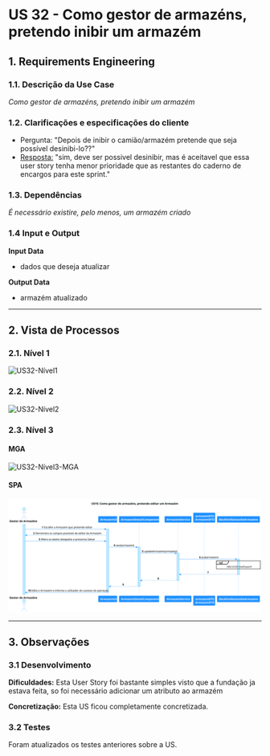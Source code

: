 # US 32 - Como gestor de armazéns, pretendo inibir um armazém

## **1. Requirements Engineering**

### **1.1. Descrição da Use Case**

*Como gestor de armazéns, pretendo inibir um armazém*

### **1.2. Clarificações e especificações do cliente**

* Pergunta: "Depois de inibir o camião/armazém pretende que seja possível desinibi-lo??"
* [Resposta:](https://moodle.isep.ipp.pt/mod/forum/discuss.php?d=20021#p25421) "sim, deve ser possivel desinibir, mas é aceitavel que essa user story tenha menor prioridade que as restantes do caderno de encargos para este sprint."


### **1.3. Dependências**

*É necessário existire, pelo menos, um armazém criado*

### **1.4 Input e Output**

**Input Data**

* dados que deseja atualizar

**Output Data**

* armazém atualizado

---

## **2. Vista de Processos**

### **2.1. Nível 1**

![US32-Nível1](../diagramas/nivel1/MGA/UC03__Editar_Armazém.svg)

### **2.2. Nível 2**

![US32-Nível2](../diagramas/nivel2/MGA/UC03__Editar_Armazém.svg)

### **2.3. Nível 3**

#### MGA ####
![US32-Nível3-MGA](../diagramas/nivel3/MGA/UC03__Editar_Armazém.svg)

#### SPA ####

![US32-Nível3-SPA](../diagramas/nivel3/SPA/US15__Como_gestor_de_armazens_pretendo_editar_um_Armazem.svg)

---

## **3. Observações**

### **3.1 Desenvolvimento**

**Dificuldades:** Esta User Story foi bastante simples visto que a fundação ja estava feita, so foi necessário adicionar um atributo ao armazém

**Concretização:** Esta US ficou completamente concretizada.

### **3.2 Testes**

Foram atualizados os testes anteriores sobre a US.

